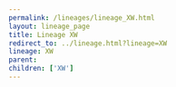 ```yaml
---
permalink: /lineages/lineage_XW.html
layout: lineage_page
title: Lineage XW
redirect_to: ../lineage.html?lineage=XW
lineage: XW
parent: 
children: ['XW']
---
```

